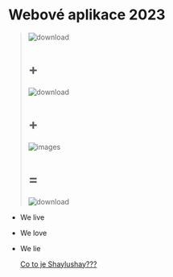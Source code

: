 # Webové aplikace 2023

  > ![download](https://github.com/upcae9cffb/2023_wa_sa_vakula/assets/94872285/c0452567-917c-4b74-bedd-2f59472043f7)
  > # +
  > ![download](https://github.com/upcae9cffb/2023_wa_sa_vakula/assets/94872285/3fc01f5a-0756-468c-8bd7-59212da49429)
  > # +
  > ![images](https://github.com/upcae9cffb/2023_wa_sa_vakula/assets/94872285/e0e507f1-40f1-479b-8448-a868879966dd)
  > # =
  > ![download](https://github.com/upcae9cffb/2023_wa_sa_vakula/assets/94872285/707014b3-0d86-4cf1-959d-64b0617f5853)

- We live
- We love
- We lie

  [Co to je Shaylushay???]([https://duckduckgo.com](https://www.youtube.com/watch?v=7SranwMTjQs)https://www.youtube.com/watch?v=7SranwMTjQs)

